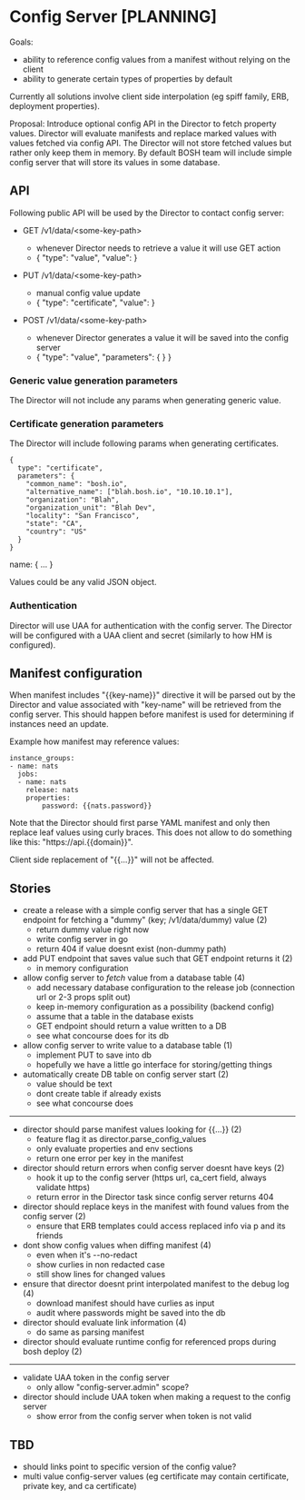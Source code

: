 # Config Server [PLANNING]

Goals:

- ability to reference config values from a manifest without relying on the client
- ability to generate certain types of properties by default

Currently all solutions involve client side interpolation (eg spiff family, ERB, deployment properties).

Proposal: Introduce optional config API in the Director to fetch property values. Director will evaluate manifests and replace marked values with values fetched via config API. The Director will not store fetched values but rather only keep them in memory. By default BOSH team will include simple config server that will store its values in some database.

## API

Following public API will be used by the Director to contact config server:

- GET /v1/data/&lt;some-key-path>
  - whenever Director needs to retrieve a value it will use GET action
  - { "type": "value", "value": <any json value> }

- PUT /v1/data/&lt;some-key-path>
  - manual config value update
  - { "type": "certificate", "value": <any json value> }

- POST /v1/data/&lt;some-key-path>
  - whenever Director generates a value it will be saved into the config server
  - {
      "type": "value",
      "parameters": { <opaque> }
    }

### Generic value generation parameters

The Director will not include any params when generating generic value.

### Certificate generation parameters

The Director will include following params when generating certificates.

```
{
  type": "certificate",
  parameters": {
    "common_name": "bosh.io",
    "alternative_name": ["blah.bosh.io", "10.10.10.1"],
    "organization": "Blah",
    "organization_unit": "Blah Dev",
    "locality": "San Francisco",
    "state": "CA",
    "country": "US"
  }
}
```

name: { ... }

Values could be any valid JSON object.

### Authentication

Director will use UAA for authentication with the config server. The Director will be configured with a UAA client and secret (similarly to how HM is configured).

## Manifest configuration

When manifest includes "{{key-name}}" directive it will be parsed out by the Director and value associated with "key-name" will be retrieved from the config server. This should happen before manifest is used for determining if instances need an update.

Example how manifest may reference values:

```
instance_groups:
- name: nats
  jobs:
  - name: nats
    release: nats
    properties:
    	password: {{nats.password}}
```

Note that the Director should first parse YAML manifest and only then replace leaf values using curly braces. This does not allow to do something like this: "https://api.{{domain}}".

Client side replacement of "{{...}}" will not be affected.

## Stories

- create a release with a simple config server that has a single GET endpoint for fetching a "dummy" (key; /v1/data/dummy) value (2)
  - return dummy value right now
  - write config server in go
  - return 404 if value doesnt exist (non-dummy path)
- add PUT endpoint that saves value such that GET endpoint returns it (2)
  - in memory configuration
- allow config server to *fetch* value from a database table (4)
  - add necessary database configuration to the release job (connection url or 2-3 props split out)
  - keep in-memory configuration as a possibility (backend config)
  - assume that a table in the database exists
  - GET endpoint should return a value written to a DB
  - see what concourse does for its db
- allow config server to write value to a database table (1)
  - implement PUT to save into db
  - hopefully we have a little go interface for storing/getting things
- automatically create DB table on config server start (2)
  - value should be text
  - dont create table if already exists
  - see what concourse does

---

- director should parse manifest values looking for {{...}} (2)
  - feature flag it as director.parse_config_values
  - only evaluate properties and env sections
  - return one error per key in the manifest
- director should return errors when config server doesnt have keys (2)
  - hook it up to the config server (https url, ca_cert field, always validate https)
  - return error in the Director task since config server returns 404
- director should replace keys in the manifest with found values from the config server (2)
  - ensure that ERB templates could access replaced info via p and its friends
- dont show config values when diffing manifest (4)
  - even when it's --no-redact
  - show curlies in non redacted case
  - still show lines for changed values
- ensure that director doesnt print interpolated manifest to the debug log (4)
  - download manifest should have curlies as input
  - audit where passwords might be saved into the db
- director should evaluate link information (4)
  - do same as parsing manifest
- director should evaluate runtime config for referenced props during bosh deploy (2)

---

- validate UAA token in the config server
  - only allow "config-server.admin" scope?
- director should include UAA token when making a request to the config server
  - show error from the config server when token is not valid

## TBD

- should links point to specific version of the config value?
- multi value config-server values (eg certificate may contain certificate, private key, and ca certificate)

